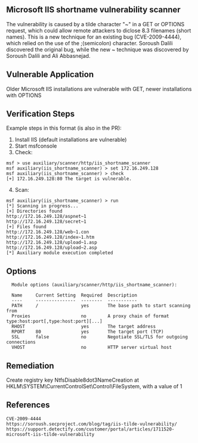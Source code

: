 
## Microsoft IIS shortname vulnerability scanner

The vulnerability is caused by a tilde character "~" in a GET or OPTIONS request, which could allow remote attackers to diclose 8.3 filenames (short names). This is a new technique for an existing bug (CVE-2009-4444), which relied on the use of the ;(semicolon) character. Soroush Dalili discovered the original bug, while the new ~ technique was discovered by Soroush Dalili and Ali Abbasnejad. 


## Vulnerable Application

Older Microsoft IIS installations are vulnerable with GET, newer installations with OPTIONS
  
  
## Verification Steps

  Example steps in this format (is also in the PR):

  1. Install IIS (default installations are vulnerable)
  2. Start msfconsole
  3. Check:
  
  ```
  msf > use auxiliary/scanner/http/iis_shortname_scanner
  msf auxiliary(iis_shortname_scanner) > set 172.16.249.128
  msf auxiliary(iis_shortname_scanner) > check
  [+] 172.16.249.128:80 The target is vulnerable.
  ```

  4. Scan:
  
  ```
  msf auxiliary(iis_shortname_scanner) > run
  [*] Scanning in progress...
  [+] Directories found
  http://172.16.249.128/aspnet~1
  http://172.16.249.128/secret~1
  [+] Files found
  http://172.16.249.128/web~1.con
  http://172.16.249.128/index~1.htm
  http://172.16.249.128/upload~1.asp
  http://172.16.249.128/upload~2.asp
  [*] Auxiliary module execution completed
  ```

## Options

```
  Module options (auxiliary/scanner/http/iis_shortname_scanner):

  Name     Current Setting  Required  Description
  ----     ---------------  --------  -----------
  PATH     /                yes       The base path to start scanning from
  Proxies                   no        A proxy chain of format type:host:port[,type:host:port][...]
  RHOST                     yes       The target address
  RPORT    80               yes       The target port (TCP)
  SSL      false            no        Negotiate SSL/TLS for outgoing connections
  VHOST                     no        HTTP server virtual host
```

## Remediation

Create registry key NtfsDisable8dot3NameCreation at HKLM\SYSTEM\CurrentControlSet\Control\FileSystem, with a value of 1


## References

    CVE-2009-4444
    https://soroush.secproject.com/blog/tag/iis-tilde-vulnerability/
    https://support.detectify.com/customer/portal/articles/1711520-microsoft-iis-tilde-vulnerability
